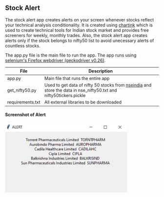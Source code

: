## Stock Alert

The stock alert app creates alerts on your  screen whenever stocks reflect your technical analysis conditionality. It is created using [chartink](https://chartink.com) which is used to create technical tools for Indian stock market and provides free screeners for weekly, monthly trades. Also, the stock alert app creates alerts only if the stock belongs to nifty50 list to avoid unecessary alerts of countless stocks.

The app.py file is the main file to run the app. The app runs using [selenium's Firefox webdriver (geckodriver v0.26)](https://github.com/mozilla/geckodriver/releases/tag/v0.26.0).

|File|Description|
|----|-----------|
|app.py|Main file that runs the entire app|
|get_nifty50.py|Used to get data of nifty 50 stocks from [nseindia](https://www1.nseindia.com/products/content/derivatives/equities/fo_underlying_home.htm) and store the data in nse_nifty50.txt and nifty50tickers.pickle |
|requirements.txt| All external libraries to be downloaded|

#### Screenshot of Alert
<img src="https://github.com/AshishOhri/stock-alert/blob/master/capture.JPG" width="400px">
